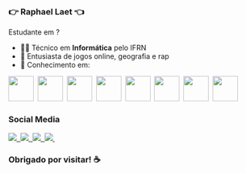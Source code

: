 ### 👉 Raphael Laet 👈
Estudante em ?
- 👨‍💻 Técnico em **Informática** pelo IFRN
- 🍃 Entusiasta de jogos online, geografia e rap
- 🧠 Conhecimento em:

<div display=inline>
  <img width="50" height="50" src="https://cdn.jsdelivr.net/gh/devicons/devicon@latest/icons/html5/html5-original.svg" />&nbsp;
  <img width="50" height="50" src="https://www.coywolf.news/wp-content/uploads/2024/11/purple-css-logo.webp" />&nbsp;
  <img width="50" height="50" src="https://cdn.jsdelivr.net/gh/devicons/devicon@latest/icons/typescript/typescript-original.svg" />&nbsp;
  <img width="50" height="50" src="https://cdn.jsdelivr.net/gh/devicons/devicon@latest/icons/javascript/javascript-original.svg" />&nbsp;
  <img width="50" height="50" src="https://cdn.jsdelivr.net/gh/devicons/devicon@latest/icons/angular/angular-original.svg" />&nbsp;
  <img width="50" height="50" src="https://cdn.jsdelivr.net/gh/devicons/devicon@latest/icons/mysql/mysql-original.svg" />&nbsp;
  <img width="50" height="50" src="https://cdn.jsdelivr.net/gh/devicons/devicon@latest/icons/bootstrap/bootstrap-original.svg" />&nbsp;
  <img width="50" height="50" src="https://cdn.jsdelivr.net/gh/devicons/devicon@latest/icons/canva/canva-original.svg" />&nbsp;
</div>

### Social Media

<div display=inline>
  <a href="mailto:raphalaet05@gmail.com">
    <img src="https://img.shields.io/badge/Gmail-D14836?style=for-the-badge&logo=gmail&logoColor=white" />&nbsp;
  </a>
  <a href="https://www.instagram.com/raphaelaet/">
    <img src="https://img.shields.io/badge/Instagram-%23E4405F.svg?style=for-the-badge&logo=Instagram&logoColor=white" />&nbsp;
  </a>
  <a href="https://x.com/raphael_clz">
    <img src="https://img.shields.io/badge/X-%23000000.svg?style=for-the-badge&logo=X&logoColor=white" />&nbsp;
  </a>
  <a href="https://open.spotify.com/user/31mjop2f45h3okitp7rcwya5yany?si=b6b5132b23ed437b">
    <img src="https://img.shields.io/badge/Spotify-1ED760?style=for-the-badge&logo=spotify&logoColor=white" />&nbsp;
  </a>
</div>

### Obrigado por visitar! ☕
